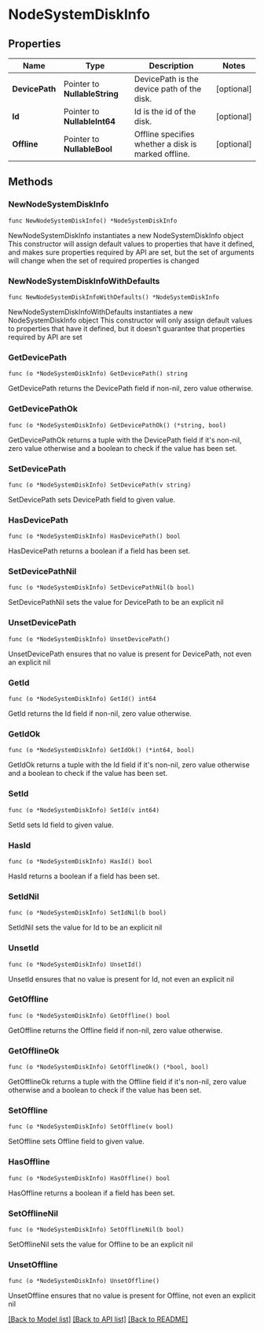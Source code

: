 # NodeSystemDiskInfo

## Properties

Name | Type | Description | Notes
------------ | ------------- | ------------- | -------------
**DevicePath** | Pointer to **NullableString** | DevicePath is the device path of the disk. | [optional] 
**Id** | Pointer to **NullableInt64** | Id is the id of the disk. | [optional] 
**Offline** | Pointer to **NullableBool** | Offline specifies whether a disk is marked offline. | [optional] 

## Methods

### NewNodeSystemDiskInfo

`func NewNodeSystemDiskInfo() *NodeSystemDiskInfo`

NewNodeSystemDiskInfo instantiates a new NodeSystemDiskInfo object
This constructor will assign default values to properties that have it defined,
and makes sure properties required by API are set, but the set of arguments
will change when the set of required properties is changed

### NewNodeSystemDiskInfoWithDefaults

`func NewNodeSystemDiskInfoWithDefaults() *NodeSystemDiskInfo`

NewNodeSystemDiskInfoWithDefaults instantiates a new NodeSystemDiskInfo object
This constructor will only assign default values to properties that have it defined,
but it doesn't guarantee that properties required by API are set

### GetDevicePath

`func (o *NodeSystemDiskInfo) GetDevicePath() string`

GetDevicePath returns the DevicePath field if non-nil, zero value otherwise.

### GetDevicePathOk

`func (o *NodeSystemDiskInfo) GetDevicePathOk() (*string, bool)`

GetDevicePathOk returns a tuple with the DevicePath field if it's non-nil, zero value otherwise
and a boolean to check if the value has been set.

### SetDevicePath

`func (o *NodeSystemDiskInfo) SetDevicePath(v string)`

SetDevicePath sets DevicePath field to given value.

### HasDevicePath

`func (o *NodeSystemDiskInfo) HasDevicePath() bool`

HasDevicePath returns a boolean if a field has been set.

### SetDevicePathNil

`func (o *NodeSystemDiskInfo) SetDevicePathNil(b bool)`

 SetDevicePathNil sets the value for DevicePath to be an explicit nil

### UnsetDevicePath
`func (o *NodeSystemDiskInfo) UnsetDevicePath()`

UnsetDevicePath ensures that no value is present for DevicePath, not even an explicit nil
### GetId

`func (o *NodeSystemDiskInfo) GetId() int64`

GetId returns the Id field if non-nil, zero value otherwise.

### GetIdOk

`func (o *NodeSystemDiskInfo) GetIdOk() (*int64, bool)`

GetIdOk returns a tuple with the Id field if it's non-nil, zero value otherwise
and a boolean to check if the value has been set.

### SetId

`func (o *NodeSystemDiskInfo) SetId(v int64)`

SetId sets Id field to given value.

### HasId

`func (o *NodeSystemDiskInfo) HasId() bool`

HasId returns a boolean if a field has been set.

### SetIdNil

`func (o *NodeSystemDiskInfo) SetIdNil(b bool)`

 SetIdNil sets the value for Id to be an explicit nil

### UnsetId
`func (o *NodeSystemDiskInfo) UnsetId()`

UnsetId ensures that no value is present for Id, not even an explicit nil
### GetOffline

`func (o *NodeSystemDiskInfo) GetOffline() bool`

GetOffline returns the Offline field if non-nil, zero value otherwise.

### GetOfflineOk

`func (o *NodeSystemDiskInfo) GetOfflineOk() (*bool, bool)`

GetOfflineOk returns a tuple with the Offline field if it's non-nil, zero value otherwise
and a boolean to check if the value has been set.

### SetOffline

`func (o *NodeSystemDiskInfo) SetOffline(v bool)`

SetOffline sets Offline field to given value.

### HasOffline

`func (o *NodeSystemDiskInfo) HasOffline() bool`

HasOffline returns a boolean if a field has been set.

### SetOfflineNil

`func (o *NodeSystemDiskInfo) SetOfflineNil(b bool)`

 SetOfflineNil sets the value for Offline to be an explicit nil

### UnsetOffline
`func (o *NodeSystemDiskInfo) UnsetOffline()`

UnsetOffline ensures that no value is present for Offline, not even an explicit nil

[[Back to Model list]](../README.md#documentation-for-models) [[Back to API list]](../README.md#documentation-for-api-endpoints) [[Back to README]](../README.md)


